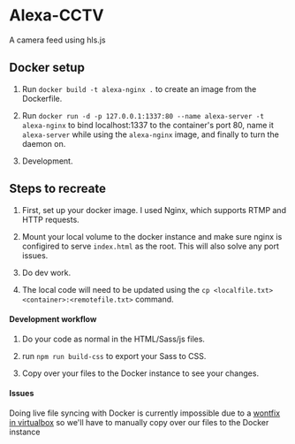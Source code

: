 # Alexa-CCTV
A camera feed using hls.js

## Docker setup
1.  Run `docker build -t alexa-nginx .` to create an image from the Dockerfile.

2.  Run `docker run -d -p 127.0.0.1:1337:80 --name alexa-server -t alexa-nginx` to bind localhost:1337 to the container's port 80, name it `alexa-server` while using the `alexa-nginx` image, and finally to turn the daemon on.

3.  Development.

## Steps to recreate
1.  First, set up your docker image. I used Nginx, which supports RTMP and HTTP requests.

2.  Mount your local volume to the docker instance and make sure nginx is configired to serve `index.html` as the root. This will also solve any port issues.

3.  Do dev work.

4.  The local code will need to be updated using the `cp <localfile.txt> <container>:<remotefile.txt>` command.

#### Development workflow
1.  Do your code as normal in the HTML/Sass/js files.

2.  run `npm run build-css` to export your Sass to CSS.

3.  Copy over your files to the Docker instance to see your changes.

#### Issues

Doing live file syncing with Docker is currently impossible due to a [wontfix in virtualbox](https://www.virtualbox.org/ticket/10660) so we'll have to manually copy over our files to the Docker instance
